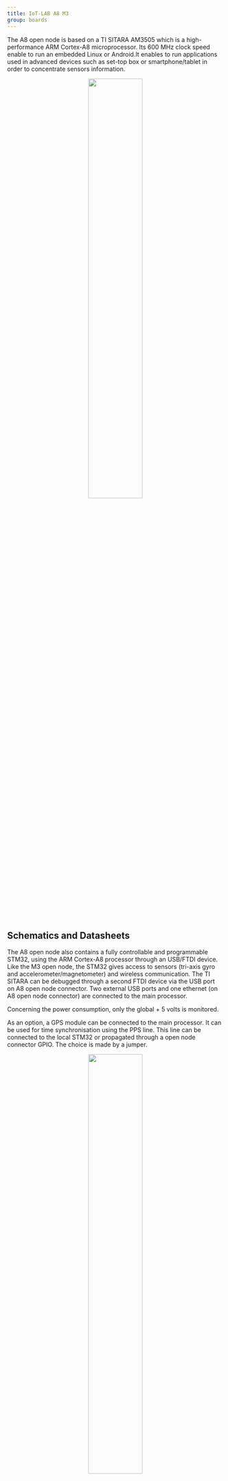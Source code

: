 ```yaml
---
title: IoT-LAB A8 M3
group: boards
---
```


The A8 open node is based on a TI SITARA AM3505 which is a high-performance ARM Cortex-A8 microprocessor. Its 600 MHz clock speed enable to run an embedded Linux or Android.It enables to run applications used in advanced devices such as set-top box or smartphone/tablet in order to concentrate sensors information. 

<div style="text-align:center">
<img src="{{ '/assets/images/docs/boards/a8/' | relative_url}}archiopena8.png" style="width:50%;"/>
</div>

## Schematics and Datasheets

The A8 open node also contains a fully controllable and programmable STM32, using the ARM Cortex-A8 processor through an USB/FTDI device. Like the M3 open node, the STM32 gives access to sensors (tri-axis gyro and accelerometer/magnetometer) and wireless communication. The TI SITARA can be debugged through a second FTDI device via the USB port on A8 open node connector. Two external USB ports and one ethernet (on A8 open node connector) are connected to the main processor.

Concerning the power consumption, only the global + 5 volts is monitored.

As an option, a GPS module can be connected to the main processor. It can be used for time synchronisation using the PPS line. This line can be connected to the local STM32 or propagated through a open node connector GPIO. The choice is made by a jumper. 

<div style="text-align:center">
<img src="{{ '/assets/images/docs/boards/a8/' | relative_url}}a8opennode.png" style="width:50%;"/>
</div>

 Main hardware components contained in this node are :

  * A Variscite [VAR-SOM-AM35 CPU](http://www.variscite.com/products/system-on-module-som/cortex-a8/var-som-am35-cpu-ti-am3517-am3505) which a high performance System On Module.
    * It is a board of the shell based on a [TI SITARA AM3505](http://www.ti.com/product/am3505) (600 Mhz, 256 MB)
  * A “co-microcontroller” based on [STM32F103REY](http://www.st.com/web/catalog/mmc/FM141/SC1169/SS1031/LN1565/PF164485) (72 MHz, 32bits, 64kB RAM) which controls :
    * Radio interface 2.4 GHz [<i class="far fa-file-pdf"/>&nbsp;AT86RF231](http://ww1.microchip.com/downloads/en/DeviceDoc/doc8111.pdf)
    * Tri-axis accelerometer/magnetometer [L3G4200D](http://www.st.com/web/catalog/sense_power/FM89/SC1288/PF250373)
    * Tri-axis gyrometer [LSM303DLHC](http://www.st.com/web/catalog/sense_power/FM89/SC1449/PF251940)
    * A USB device [FTDI2232H](http://www.ftdichip.com/Products/ICs/FT2232H.htm) to control UART and JTAG
  * Three LEDs (green, red, orange)
  * 3,7 V [<i class="far fa-file-pdf"/>&nbsp;LIPO battery](http://www.gmbattery.com/Datasheet/LIPO/LIPO-063040.pdf) (600 mAh)

Options
   * [[A8-GPS|Hardware_A8 GPS]]: A GPS device [MAX-6Q](https://www.u-blox.com/en/product/max-6-series)

The complete schematics are available [<i class="far fa-file-pdf"/>&nbsp;here](http://github.com/iot-lab/iot-lab/wiki/Docs/opena8-schematics.pdf).

## GPS

Some iot-lab nodes are equipped with a A8 open node with
the GPS option:

 * 165 nodes on Saclay site (all open-a8 nodes)
 * 32 nodes on Grenoble site ([open-a8 list](https://github.com/iot-lab/iot-lab/wiki/Hardware_GPS_Gre))

Both sites are equipped with an internal repeater GPS
antenna. The GPS signal reception on each node allows using the GPS clock
as a precise time synchronization mechanism. 

### Hardware

* The board GPS receiver is the [MAX-6Q](https://www.u-blox.com/en/product/max-6-series)
* The indoor GPS repeater is the [Hanger Re-Radiating Kit - HNRRKIT](https://www.gpsnetworking.com/products/hnrrkit) (Used in Grenoble)

### Usage for timing

The M3 control node and the A8-M3 associated to the A8 open node can read
by interruption the GPS PPS (Pulse Per Second) signal. This PPS
acquisition can be used to counterbalance the clock M3 drift very accurately each
second.

This local precise A8-M3 timer can be initialized by Open A8 NTP time (Network Time Protocol) through the uart link, or by using the control node unix time through the i2c link.

### Example
An example is provided allowing a [GPS Synced Sniffer on A8 open-nodes](https://github.com/iot-lab/openlab/blob/master/appli/iotlab_examples/gps_synced_sniffer/README.md). It used open-a8 nodes GPS to precisely time sniffed radio packet.


The hardware architecture diagram :

<div style="text-align:center">
<img src="{{ '/assets/images/docs/boards/a8/' | relative_url}}libtimesynchro.png" style="width:50%;"/>
</div>

## Bugs


